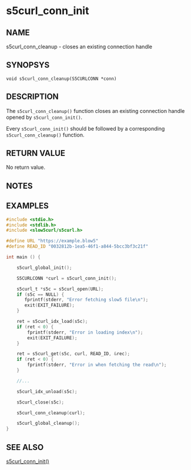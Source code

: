 # s5curl_conn_init

## NAME
s5curl_conn_cleanup - closes an existing connection handle

## SYNOPSYS
`void s5curl_conn_cleanup(S5CURLCONN *conn)`

## DESCRIPTION
The `s5curl_conn_cleanup()` function closes an existing connection handle opened by `s5curl_conn_init()`.

Every `s5curl_conn_init()` should be followed by a corresponding `s5curl_conn_cleanup()` function.

## RETURN VALUE
No return value.

## NOTES

## EXAMPLES
```c
#include <stdio.h>
#include <stdlib.h>
#include <slow5curl/s5curl.h>

#define URL "https://example.blow5"
#define READ_ID "0032812b-1ea5-46f1-a844-5bcc3bf3c21f"

int main () {

    s5curl_global_init();

    S5CURLCONN *curl = s5curl_conn_init();

    s5curl_t *s5c = s5curl_open(URL);
    if (s5c == NULL) {
       fprintf(stderr, "Error fetching slow5 file\n");
       exit(EXIT_FAILURE);
    }

    ret = s5curl_idx_load(s5c);
    if (ret < 0) {
        fprintf(stderr, "Error in loading index\n");
        exit(EXIT_FAILURE);
    }

    ret = s5curl_get(s5c, curl, READ_ID, &rec);
    if (ret < 0) {
        fprintf(stderr, "Error in when fetching the read\n");
    }

    //...

    s5curl_idx_unload(s5c);

    s5curl_close(s5c);

    s5curl_conn_cleanup(curl);

    s5curl_global_cleanup();
}
```

## SEE ALSO
[s5curl_conn_init()](s5curl_conn_init.md)